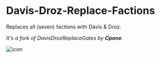 # Davis-Droz-Replace-Factions
Replaces all (seven) factions with Davis & Droz.

_It's a fork of DavisDrozReplaceGates by **Cpone**._

![icon](https://user-images.githubusercontent.com/99835765/154850352-2bc968e8-f340-4944-8ef2-1a0dd1ca1a9d.png)
